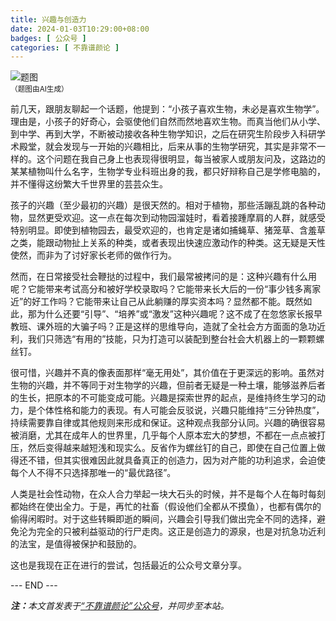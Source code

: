 ```yaml
---
title: 兴趣与创造力
date: 2024-01-03T10:29:00+08:00
badges: [ 公众号 ]
categories: [ 不靠谱颜论 ]
---
```


<div class="p-3 text-center">
  <img class="img-fluid" src="/images/2024/0103/01.png" alt="题图" style="max-width:640px">
  <div><small>（题图由AI生成）</small></div>
</div>

前几天，跟朋友聊起一个话题，他提到：“小孩子喜欢生物，未必是喜欢生物学”。理由是，小孩子的好奇心，会驱使他们自然而然地喜欢生物。而真当他们从小学、到中学、再到大学，不断被动接收各种生物学知识，之后在研究生阶段步入科研学术殿堂，就会发现与一开始的兴趣相比，后来从事的生物学研究，其实是非常不一样的。这个问题在我自己身上也表现得很明显，每当被家人或朋友问及，这路边的某某植物叫什么名字，生物学专业科班出身的我，都只好辩称自己是学修电脑的，并不懂得这纷繁大千世界里的芸芸众生。

孩子的兴趣（至少最初的兴趣）是很天然的。相对于植物，那些活蹦乱跳的各种动物，显然更受欢迎。这一点在每次到动物园溜娃时，看着接踵摩肩的人群，就感受特别明显。即使到植物园去，最受欢迎的，也肯定是诸如捕蝇草、猪笼草、含羞草之类，能跟动物扯上关系的种类，或者表现出快速应激动作的种类。这无疑是天性使然，而非为了讨好家长老师的做作行为。

然而，在日常接受社会鞭挞的过程中，我们最常被拷问的是：这种兴趣有什么用呢？它能带来考试高分和被好学校录取吗？它能带来长大后的一份“事少钱多离家近”的好工作吗？它能带来让自己从此躺赚的厚实资本吗？显然都不能。既然如此，那为什么还要“引导”、“培养”或“激发”这种兴趣呢？这不成了在忽悠家长报早教班、课外班的大骗子吗？正是这样的思维导向，造就了全社会方方面面的急功近利，我们只筛选“有用的”技能，只为打造可以装配到整台社会大机器上的一颗颗螺丝钉。

很可惜，兴趣并不真的像表面那样“毫无用处”，其价值在于更深远的影响。虽然对生物的兴趣，并不等同于对生物学的兴趣，但前者无疑是一种土壤，能够滋养后者的生长，把原本的不可能变成可能。兴趣是探索世界的起点，是维持终生学习的动力，是个体性格和能力的表现。有人可能会反驳说，兴趣只能维持“三分钟热度”，持续需要靠自律或其他规则来形成和保证。这种观点我部分认同。兴趣的确很容易被消磨，尤其在成年人的世界里，几乎每个人原本宏大的梦想，不都在一点点被打压，然后变得越来越短浅和现实么。反省作为螺丝钉的自己，即使在自己位置上做得还不错，但其实很难因此就具备真正的创造力，因为对产能的功利追求，会迫使每个人不得不只选择那唯一的“最优路径”。

人类是社会性动物，在众人合力举起一块大石头的时候，并不是每个人在每时每刻都始终在使出全力。于是，再忙的社畜（假设他们全都从不摸鱼），也都有偶尔的偷得闲暇时。对于这些转瞬即逝的瞬间，兴趣会引导我们做出完全不同的选择，避免沦为完全的只被利益驱动的行尸走肉。这正是创造力的源泉，也是对抗急功近利的法宝，是值得被保护和鼓励的。

这也是我现在正在进行的尝试，包括最近的公众号文章分享。

<div class="p-5 text-center">--- END ---</div>

<i><b>注：</b>本文首发表于[“不靠谱颜论”公众号](https://mp.weixin.qq.com/s/T4DtLwRRwSLUOy3cR1mBrg)，并同步至本站。</i>
